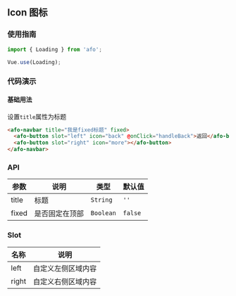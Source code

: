 ## Icon 图标

### 使用指南
``` javascript
import { Loading } from 'afo';

Vue.use(Loading);
```

### 代码演示

#### 基础用法

设置`title`属性为标题

```html
<afo-navbar title="我是fixed标题" fixed>
  <afo-button slot="left" icon="back" @onClick="handleBack">返回</afo-button>
  <afo-button slot="right" icon="more"></afo-button>
</afo-navbar>
```

### API

| 参数 | 说明 | 类型 | 默认值 |
|-----------|-----------|-----------|-------------|
| title | 标题 | `String` | `''` |
| fixed | 是否固定在顶部 | `Boolean` | `false` |

### Slot

| 名称 | 说明 |
|-----------|-----------|
| left | 自定义左侧区域内容 |
| right | 自定义右侧区域内容 |